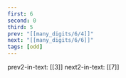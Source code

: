 ```yaml
---
first: 6
second: 0
third: 5
prev: "[[many_digits/6/4]]"
next: "[[many_digits/6/6]]"
tags: [odd]
---
```

prev2-in-text: [[3]]
next2-in-text: [[7]]
